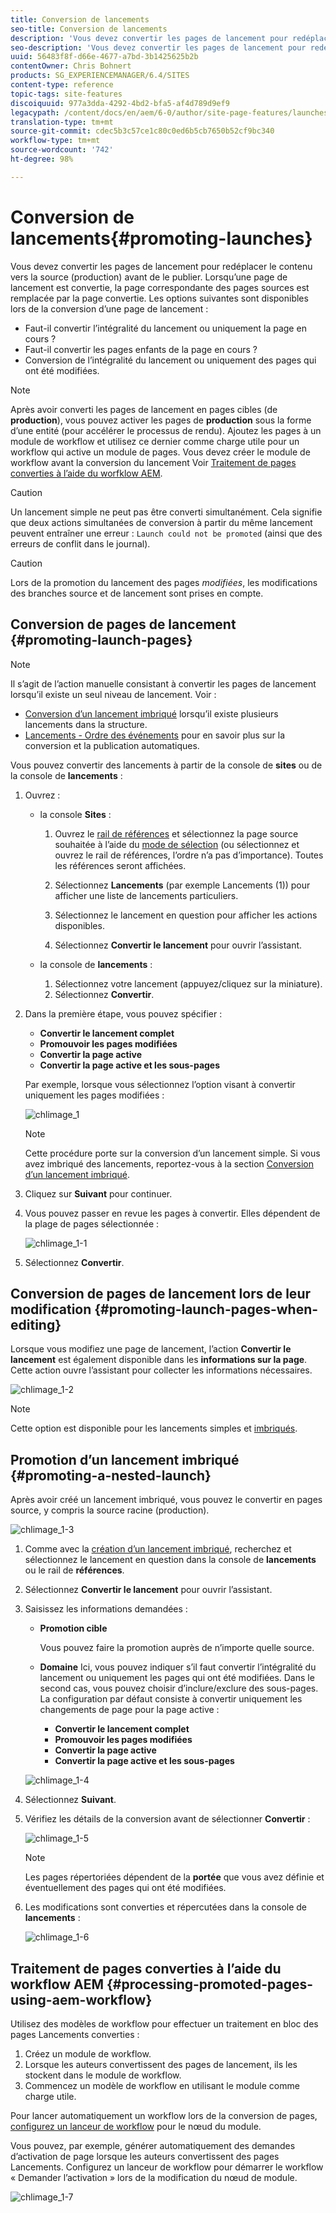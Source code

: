 ```yaml
---
title: Conversion de lancements
seo-title: Conversion de lancements
description: 'Vous devez convertir les pages de lancement pour redéplacer le contenu vers la source (production) avant de le publier. '
seo-description: 'Vous devez convertir les pages de lancement pour redéplacer le contenu vers la source (production) avant de le publier. '
uuid: 56483f8f-d66e-4677-a7bd-3b1425625b2b
contentOwner: Chris Bohnert
products: SG_EXPERIENCEMANAGER/6.4/SITES
content-type: reference
topic-tags: site-features
discoiquuid: 977a3dda-4292-4bd2-bfa5-af4d789d9ef9
legacypath: /content/docs/en/aem/6-0/author/site-page-features/launches
translation-type: tm+mt
source-git-commit: cdec5b3c57ce1c80c0ed6b5cb7650b52cf9bc340
workflow-type: tm+mt
source-wordcount: '742'
ht-degree: 98%

---
```



# Conversion de lancements{#promoting-launches}

Vous devez convertir les pages de lancement pour redéplacer le contenu vers la source (production) avant de le publier. Lorsqu’une page de lancement est convertie, la page correspondante des pages sources est remplacée par la page convertie. Les options suivantes sont disponibles lors de la conversion d’une page de lancement :

* Faut-il convertir l’intégralité du lancement ou uniquement la page en cours ?
* Faut-il convertir les pages enfants de la page en cours ?
* Conversion de l’intégralité du lancement ou uniquement des pages qui ont été modifiées.

>[!NOTE]
>
>Après avoir converti les pages de lancement en pages cibles (de **production**), vous pouvez activer les pages de **production** sous la forme d’une entité (pour accélérer le processus de rendu). Ajoutez les pages à un module de workflow et utilisez ce dernier comme charge utile pour un workflow qui active un module de pages. Vous devez créer le module de workflow avant la conversion du lancement Voir [Traitement de pages converties à l’aide du worfklow AEM](#processing-promoted-pages-using-aem-workflow).

>[!CAUTION]
>
>Un lancement simple ne peut pas être converti simultanément. Cela signifie que deux actions simultanées de conversion à partir du même lancement peuvent entraîner une erreur : `Launch could not be promoted` (ainsi que des erreurs de conflit dans le journal).

>[!CAUTION]
>
>Lors de la promotion du lancement des pages *modifiées*, les modifications des branches source et de lancement sont prises en compte.

## Conversion de pages de lancement {#promoting-launch-pages}

>[!NOTE]
>
>Il s’agit de l’action manuelle consistant à convertir les pages de lancement lorsqu’il existe un seul niveau de lancement. Voir :
>
>* [Conversion d’un lancement imbriqué](#promoting-a-nested-launch) lorsqu’il existe plusieurs lancements dans la structure.
>* [Lancements - Ordre des événements](/help/sites-authoring/launches.md#launches-the-order-of-events) pour en savoir plus sur la conversion et la publication automatiques.

>



Vous pouvez convertir des lancements à partir de la console de **sites** ou de la console de **lancements** :

1. Ouvrez :

   * la console **Sites** :

      1. Ouvrez le [rail de références](/help/sites-authoring/author-environment-tools.md#references) et sélectionnez la page source souhaitée à l’aide du [mode de sélection](/help/sites-authoring/basic-handling.md) (ou sélectionnez et ouvrez le rail de références, l’ordre n’a pas d’importance). Toutes les références seront affichées.

      1. Sélectionnez **Lancements** (par exemple Lancements (1)) pour afficher une liste de lancements particuliers.
      1. Sélectionnez le lancement en question pour afficher les actions disponibles.
      1. Sélectionnez **Convertir le lancement** pour ouvrir l’assistant.
   * la console de **lancements** :

      1. Sélectionnez votre lancement (appuyez/cliquez sur la miniature).
      1. Sélectionnez **Convertir**.


1. Dans la première étape, vous pouvez spécifier :

   * **Convertir le lancement complet**
   * **Promouvoir les pages modifiées**
   * **Convertir la page active**
   * **Convertir la page active et les sous-pages**

   Par exemple, lorsque vous sélectionnez l’option visant à convertir uniquement les pages modifiées :

   ![chlimage_1](assets/chlimage_1.png)

   >[!NOTE]
   >
   >Cette procédure porte sur la conversion d’un lancement simple. Si vous avez imbriqué des lancements, reportez-vous à la section [Conversion d’un lancement imbriqué](#promoting-a-nested-launch).

1. Cliquez sur **Suivant** pour continuer.
1. Vous pouvez passer en revue les pages à convertir. Elles dépendent de la plage de pages sélectionnée :

   ![chlimage_1-1](assets/chlimage_1-1.png)

1. Sélectionnez **Convertir**.

## Conversion de pages de lancement lors de leur modification   {#promoting-launch-pages-when-editing}

Lorsque vous modifiez une page de lancement, l’action **Convertir le lancement** est également disponible dans les **informations sur la page**. Cette action ouvre l’assistant pour collecter les informations nécessaires.

![chlimage_1-2](assets/chlimage_1-2.png)

>[!NOTE]
>
>Cette option est disponible pour les lancements simples et [imbriqués](#promoting-a-nested-launch).

## Promotion d’un lancement imbriqué   {#promoting-a-nested-launch}

Après avoir créé un lancement imbriqué, vous pouvez le convertir en pages source, y compris la source racine (production).

![chlimage_1-3](assets/chlimage_1-3.png)

1. Comme avec la [création d’un lancement imbriqué](/help/sites-authoring/launches-creating.md#creating-a-nested-launch), recherchez et sélectionnez le lancement en question dans la console de **lancements** ou le rail de **références**.
1. Sélectionnez **Convertir le lancement** pour ouvrir l’assistant.

1. Saisissez les informations demandées :

   * **Promotion cible**

      Vous pouvez faire la promotion auprès de n’importe quelle source.

   * **Domaine** Ici, vous pouvez indiquer s’il faut convertir l’intégralité du lancement ou uniquement les pages qui ont été modifiées. Dans le second cas, vous pouvez choisir d’inclure/exclure des sous-pages. La configuration par défaut consiste à convertir uniquement les changements de page pour la page active :

      * **Convertir le lancement complet**
      * **Promouvoir les pages modifiées**
      * **Convertir la page active**
      * **Convertir la page active et les sous-pages**

   ![chlimage_1-4](assets/chlimage_1-4.png)

1. Sélectionnez **Suivant**.
1. Vérifiez les détails de la conversion avant de sélectionner **Convertir** :

   ![chlimage_1-5](assets/chlimage_1-5.png)

   >[!NOTE]
   >
   >Les pages répertoriées dépendent de la **portée** que vous avez définie et éventuellement des pages qui ont été modifiées.

1. Les modifications sont converties et répercutées dans la console de **lancements** :

   ![chlimage_1-6](assets/chlimage_1-6.png)

## Traitement de pages converties à l’aide du workflow AEM {#processing-promoted-pages-using-aem-workflow}

Utilisez des modèles de workflow pour effectuer un traitement en bloc des pages Lancements converties :

1. Créez un module de workflow.
1. Lorsque les auteurs convertissent des pages de lancement, ils les stockent dans le module de workflow.
1. Commencez un modèle de workflow en utilisant le module comme charge utile.

Pour lancer automatiquement un workflow lors de la conversion de pages, [configurez un lanceur de workflow](/help/sites-administering/workflows-starting.md#workflows-launchers) pour le nœud du module.

Vous pouvez, par exemple, générer automatiquement des demandes d’activation de page lorsque les auteurs convertissent des pages Lancements. Configurez un lanceur de workflow pour démarrer le workflow « Demander l’activation » lors de la modification du nœud de module.

![chlimage_1-7](assets/chlimage_1-7.png)

